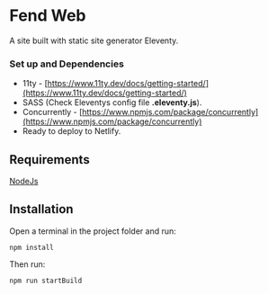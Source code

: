 # Fend Web

A site built with static site generator Eleventy.

### Set up and Dependencies
* 11ty - [https://www.11ty.dev/docs/getting-started/](https://www.11ty.dev/docs/getting-started/)
* SASS (Check Eleventys config file __.eleventy.js__).
* Concurrently - [https://www.npmjs.com/package/concurrently](https://www.npmjs.com/package/concurrently)
* Ready to deploy to Netlify.

## Requirements

[NodeJs](https://nodejs.org/)

## Installation

Open a terminal in the project folder and run:

`npm install`

Then run:

`npm run startBuild`
